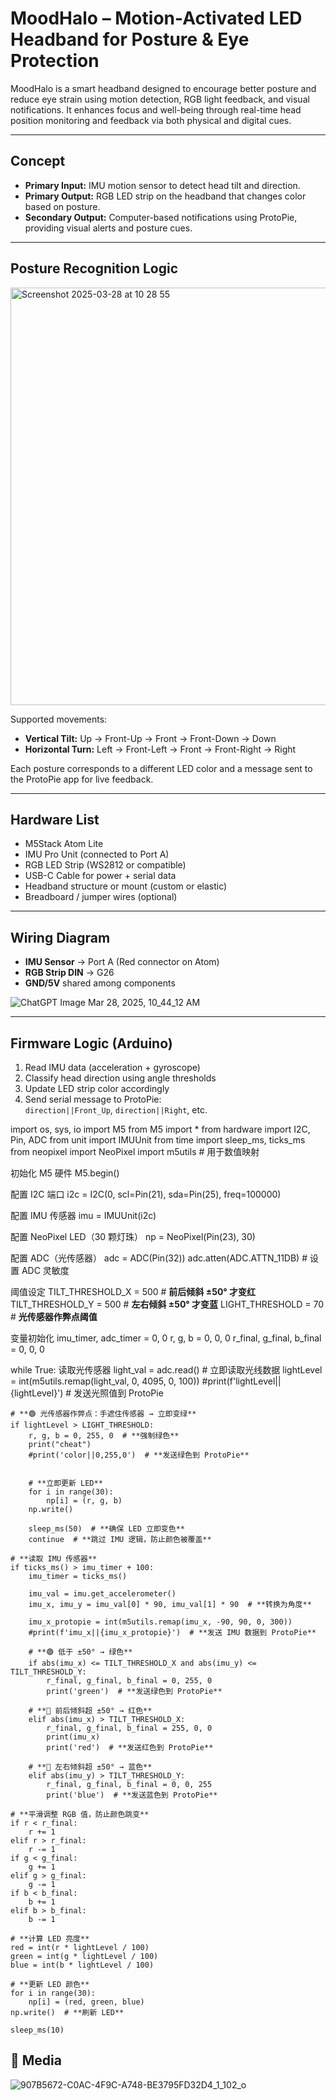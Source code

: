 # MoodHalo – Motion-Activated LED Headband for Posture & Eye Protection

MoodHalo is a smart headband designed to encourage better posture and reduce eye strain using motion detection, RGB light feedback, and visual notifications. It enhances focus and well-being through real-time head position monitoring and feedback via both physical and digital cues.

---

## Concept

- **Primary Input:** IMU motion sensor to detect head tilt and direction.
- **Primary Output:** RGB LED strip on the headband that changes color based on posture.
- **Secondary Output:** Computer-based notifications using ProtoPie, providing visual alerts and posture cues.

---

## Posture Recognition Logic
<img width="668" alt="Screenshot 2025-03-28 at 10 28 55" src="https://github.com/user-attachments/assets/3141099d-16a2-4700-81e7-e19ce0236fad" />


Supported movements:
- **Vertical Tilt:** Up → Front-Up → Front → Front-Down → Down
- **Horizontal Turn:** Left → Front-Left → Front → Front-Right → Right

Each posture corresponds to a different LED color and a message sent to the ProtoPie app for live feedback.

---

##  Hardware List

- M5Stack Atom Lite
- IMU Pro Unit (connected to Port A)
- RGB LED Strip (WS2812 or compatible)
- USB-C Cable for power + serial data
- Headband structure or mount (custom or elastic)
- Breadboard / jumper wires (optional)

---

##  Wiring Diagram

- **IMU Sensor** → Port A (Red connector on Atom)
- **RGB Strip DIN** → G26
- **GND/5V** shared among components

![ChatGPT Image Mar 28, 2025, 10_44_12 AM](https://github.com/user-attachments/assets/a18f827c-8692-4cc5-b889-3e185342359e)


---

##  Firmware Logic (Arduino)

1. Read IMU data (acceleration + gyroscope)
2. Classify head direction using angle thresholds
3. Update LED strip color accordingly
4. Send serial message to ProtoPie:  
   `direction||Front_Up`, `direction||Right`, etc.

import os, sys, io
import M5
from M5 import *
from hardware import I2C, Pin, ADC
from unit import IMUUnit
from time import sleep_ms, ticks_ms
from neopixel import NeoPixel
import m5utils  # 用于数值映射

 初始化 M5 硬件
M5.begin()

配置 I2C 端口
i2c = I2C(0, scl=Pin(21), sda=Pin(25), freq=100000)

配置 IMU 传感器
imu = IMUUnit(i2c)

配置 NeoPixel LED（30 颗灯珠）
np = NeoPixel(Pin(23), 30)

配置 ADC（光传感器）
adc = ADC(Pin(32))
adc.atten(ADC.ATTN_11DB)  # 设置 ADC 灵敏度

 阈值设定
TILT_THRESHOLD_X = 500  # **前后倾斜 ±50° 才变红**
TILT_THRESHOLD_Y = 500  # **左右倾斜 ±50° 才变蓝**
LIGHT_THRESHOLD = 70  # **光传感器作弊点阈值**

变量初始化
imu_timer, adc_timer = 0, 0
r, g, b = 0, 0, 0
r_final, g_final, b_final = 0, 0, 0

while True:
    读取光传感器
    light_val = adc.read()  # 立即读取光线数据
    lightLevel = int(m5utils.remap(light_val, 0, 4095, 0, 100))
    #print(f'lightLevel||{lightLevel}')  # 发送光照值到 ProtoPie

    # **🟢 光传感器作弊点：手遮住传感器 → 立即变绿**
    if lightLevel > LIGHT_THRESHOLD:
        r, g, b = 0, 255, 0  # **强制绿色**
        print("cheat")
        #print('color||0,255,0')  # **发送绿色到 ProtoPie**
        
        
        # **立即更新 LED**
        for i in range(30):
            np[i] = (r, g, b)
        np.write()

        sleep_ms(50)  # **确保 LED 立即变色**
        continue  # **跳过 IMU 逻辑，防止颜色被覆盖**

    # **读取 IMU 传感器**
    if ticks_ms() > imu_timer + 100:
        imu_timer = ticks_ms()
        
        imu_val = imu.get_accelerometer()
        imu_x, imu_y = imu_val[0] * 90, imu_val[1] * 90  # **转换为角度**

        imu_x_protopie = int(m5utils.remap(imu_x, -90, 90, 0, 300))
        #print(f'imu_x||{imu_x_protopie}')  # **发送 IMU 数据到 ProtoPie**

        # **🟢 低于 ±50° → 绿色**
        if abs(imu_x) <= TILT_THRESHOLD_X and abs(imu_y) <= TILT_THRESHOLD_Y:
            r_final, g_final, b_final = 0, 255, 0
            print('green')  # **发送绿色到 ProtoPie**

        # **🔴 前后倾斜超 ±50° → 红色**
        elif abs(imu_x) > TILT_THRESHOLD_X:
            r_final, g_final, b_final = 255, 0, 0
            print(imu_x)
            print('red')  # **发送红色到 ProtoPie**

        # **🔵 左右倾斜超 ±50° → 蓝色**
        elif abs(imu_y) > TILT_THRESHOLD_Y:
            r_final, g_final, b_final = 0, 0, 255
            print('blue')  # **发送蓝色到 ProtoPie**

    # **平滑调整 RGB 值，防止颜色跳变**
    if r < r_final:
        r += 1
    elif r > r_final:
        r -= 1
    if g < g_final:
        g += 1
    elif g > g_final:
        g -= 1
    if b < b_final:
        b += 1
    elif b > b_final:
        b -= 1

    # **计算 LED 亮度**
    red = int(r * lightLevel / 100)
    green = int(g * lightLevel / 100)
    blue = int(b * lightLevel / 100)

    # **更新 LED 颜色**
    for i in range(30):
        np[i] = (red, green, blue)
    np.write()  # **刷新 LED**

    sleep_ms(10)

## 🎥 Media

![907B5672-C0AC-4F9C-A748-BE3795FD32D4_1_102_o](https://github.com/user-attachments/assets/34ecb08b-0f01-4ca5-b225-fc54b5e64e1f)



